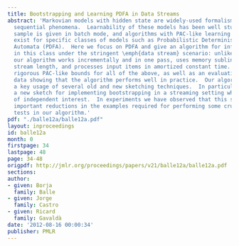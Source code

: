 ```yaml
---
title: Bootstrapping and Learning PDFA in Data Streams
abstract: 'Markovian models with hidden state are widely-used formalisms for modeling
  sequential phenomena.  Learnability of these models has been well studied when the
  sample is given in batch mode, and algorithms with PAC-like learning guarantees
  exist for specific classes of models such as Probabilistic Deterministic Finite
  Automata (PDFA).  Here we focus on PDFA and give an algorithm for infering models
  in this class under the stringent \emph{data stream} scenario: unlike existing methods,
  our algorithm works incrementally and in one pass, uses memory sublinear in the
  stream length, and processes input items in amortized constant time.  We provide
  rigorous PAC-like bounds for all of the above, as well as an evaluation on synthetic
  data showing that the algorithm performs well in practice.  Our algorithm makes
  a key usage of several old and new sketching techniques.  In particular, we develop
  a new sketch for implementing bootstrapping in a streaming setting which may be
  of independent interest.  In experiments we have observed that this sketch yields
  important reductions in the examples required for performing some crucial statistical
  tests in our algorithm.'
pdf: "./balle12a/balle12a.pdf"
layout: inproceedings
id: balle12a
month: 0
firstpage: 34
lastpage: 48
page: 34-48
origpdf: http://jmlr.org/proceedings/papers/v21/balle12a/balle12a.pdf
sections: 
author:
- given: Borja
  family: Balle
- given: Jorge
  family: Castro
- given: Ricard
  family: Gavaldà
date: '2012-08-16 00:00:34'
publisher: PMLR
---
```

